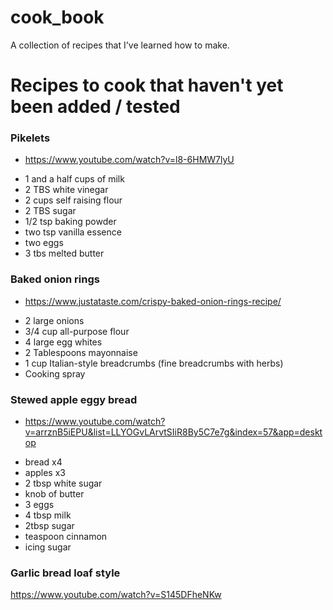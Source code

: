 # cook_book

A collection of recipes that I've learned how to make.


# Recipes to cook that haven't yet been added / tested

### Pikelets

* https://www.youtube.com/watch?v=l8-6HMW7lyU

- 1 and a half cups of milk
- 2 TBS white vinegar 
- 2 cups self raising flour
- 2 TBS sugar
- 1/2 tsp baking powder
- two tsp vanilla essence
- two eggs
- 3 tbs melted butter


### Baked onion rings

* https://www.justataste.com/crispy-baked-onion-rings-recipe/

- 2 large onions
- 3/4 cup all-purpose flour
- 4 large egg whites
- 2 Tablespoons mayonnaise
- 1 cup Italian-style breadcrumbs (fine breadcrumbs with herbs)
- Cooking spray

### Stewed apple eggy bread

* https://www.youtube.com/watch?v=arrznB5iEPU&list=LLYOGvLArvtSIiR8By5C7e7g&index=57&app=desktop

- bread x4
- apples x3
- 2 tbsp white sugar
- knob of butter
- 3 eggs
- 4 tbsp milk
- 2tbsp sugar
- teaspoon cinnamon
- icing sugar

### Garlic bread loaf style

https://www.youtube.com/watch?v=S145DFheNKw